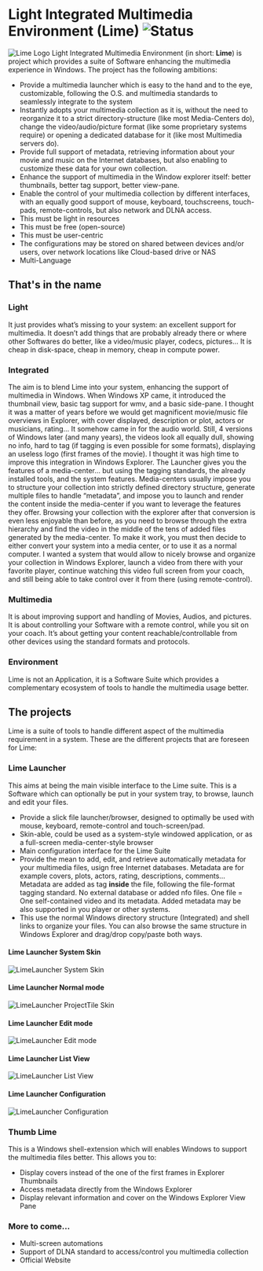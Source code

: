 # Light Integrated Multimedia Environment (Lime) ![Status](https://img.shields.io/badge/Maturity-Alpha-orange.svg)
![Lime Logo](https://github.com/Starwer/Lime/blob/master/Documents/Icons/Lime%20Icon.svg "Lime Logo")
Light Integrated Multimedia Environment (in short: **Lime**) is project which provides a suite of Software enhancing the multimedia experience in Windows.
The project has the following ambitions:
- Provide a multimedia launcher which is easy to the hand and to the eye, customizable, following the O.S. and multimedia standards to seamlessly integrate to the system
- Instantly adopts your multimedia collection as it is, without the need to reorganize it to a strict directory-structure (like most Media-Centers do), change the video/audio/picture format (like some proprietary systems require) or opening a dedicated database for it (like most Multimedia servers do).
- Provide full support of metadata, retrieving information about your movie and music on the Internet databases, but also enabling to customize these data for your own collection.
- Enhance the support of multimedia in the Window explorer itself: better thumbnails, better tag support, better view-pane.
- Enable the control of your multimedia collection by different interfaces, with an equally good support of mouse, keyboard, touchscreens, touch-pads, remote-controls, but also network and DLNA access. 
- This must be light in resources
- This must be free (open-source)
- This must be user-centric
- The configurations may be stored on shared between devices and/or users, over network locations like Cloud-based drive or NAS
- Multi-Language



## That's in the name

### Light
It just provides what’s missing to your system: an excellent support for multimedia. It doesn’t add things that are probably already there or where other Softwares do better, like a video/music player, codecs, pictures... 
It is cheap in disk-space, cheap in memory, cheap in compute power.

### Integrated
The aim is to blend Lime into your system, enhancing the support of multimedia in Windows. When Windows XP came, it introduced the thumbnail view, basic tag support for wmv, and a basic side-pane. I thought it was a matter of years before we would get magnificent movie/music file overviews in Explorer, with cover displayed, description or plot, actors or musicians, rating... It somehow came in for the audio world. Still, 4 versions of Windows later (and many years), the videos look all equally dull, showing no info, hard to tag (if tagging is even possible for some formats), displaying an useless logo (first frames of the movie). I thought it was high time to improve this integration in Windows Explorer.
The Launcher gives you the features of a media-center... but using the tagging standards, the already installed tools, and the system features. Media-centers usually impose you to structure your collection into strictly defined directory structure, generate multiple files to handle “metadata”, and impose you to launch and render the content inside the media-center if you want to leverage the features they offer. Browsing your collection with the explorer after that conversion is even less enjoyable than before, as you need to browse through the extra hierarchy and find the video in the middle of the tens of added files generated by the media-center. To make it work, you must then decide to either convert your system into a media center, or to use it as a normal computer.
I wanted a system that would allow to nicely browse and organize your collection in Windows Explorer, launch a video from there with your favorite player, continue watching this video full screen from your coach, and still being able to take control over it from there (using remote-control).

### Multimedia
It is about improving support and handling of Movies, Audios, and pictures. It is about controlling your Software with a remote control, while you sit on your coach. It’s about getting your content reachable/controllable from other devices using the standard formats and protocols.

### Environment
Lime is not an Application, it is a Software Suite which provides a complementary ecosystem of tools to handle the multimedia usage better.



## The projects
Lime is a suite of tools to handle different aspect of the multimedia requirement in a system. These are the different projects that are foreseen for Lime:

### Lime Launcher
This aims at being the main visible interface to the Lime suite. This is a Software which can optionally be put in your system tray, to browse, launch and edit your files.

- Provide a slick file launcher/browser, designed to optimally be used with mouse, keyboard, remote-control and touch-screen/pad.
- Skin-able, could be used as a system-style windowed application, or as a full-screen media-center-style browser 
- Main configuration interface for the Lime Suite
- Provide the mean to add, edit, and retrieve automatically metadata for your multimedia files, usign free Internet databases. Metadata are for example covers, plots, actors, rating, descriptions, comments… Metadata are added as tag **inside** the file, following the file-format tagging standard. No external database or added nfo files. One file = One self-contained video and its metadata. Added metadata may be also supported in you player or other systems. 
- This use the normal Windows directory structure (Integrated) and shell links to organize your files. You can also browse the same structure in Windows Explorer and drag/drop copy/paste both ways.

#### Lime Launcher System Skin
![LimeLauncher System Skin](https://github.com/Starwer/Lime/blob/master/Documents/Screenshots/LimeLauncher%20System%20Skin.jpg "Lime Launcher System Skin")

#### Lime Launcher Normal mode
![LimeLauncher ProjectTile Skin](https://github.com/Starwer/Lime/blob/master/Documents/Screenshots/LimeLauncher%20Normal%20mode.jpg "Lime Launcher Normal mode")

#### Lime Launcher Edit mode
![LimeLauncher Edit mode](https://github.com/Starwer/Lime/blob/master/Documents/Screenshots/LimeLauncher%20Edit%20mode.jpg "Lime Launcher Edit mode")

#### Lime Launcher List View
![LimeLauncher List View](https://github.com/Starwer/Lime/blob/master/Documents/Screenshots/LimeLauncher%20List%20view.jpg "Lime Launcher List View")

#### Lime Launcher Configuration
![LimeLauncher Configuration](https://github.com/Starwer/Lime/blob/master/Documents/Screenshots/LimeLauncher%20Configuration.jpg "Lime Launcher Configuration")

### Thumb Lime
This is a Windows shell-extension which will enables Windows to support the multimedia files better. This allows you to:
- Display covers instead of the one of the first frames in Explorer Thumbnails
- Access metadata directly from the Windows Explorer
- Display relevant information and cover on the Windows Explorer View Pane

### More to come...

- Multi-screen automations
- Support of DLNA standard to access/control you multimedia collection
- Official Website

